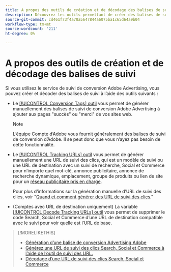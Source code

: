 ```yaml
---
title: A propos des outils de création et de décodage des balises de suivi
description: Découvrez les outils permettant de créer des balises de suivi de conversion Adobe Advertising et des balises de suivi des clics Search, Social et Commerce, ainsi que la manière de décoder les balises de suivi des clics existantes.
source-git-commit: cd461f73f4a70a5647844a6075ba1c65d64a9b04
workflow-type: tm+mt
source-wordcount: '211'
ht-degree: 0%

---
```


# A propos des outils de création et de décodage des balises de suivi

Si vous utilisez le service de suivi de conversion Adobe Advertising, vous pouvez créer et décoder des balises de suivi à l’aide des outils suivants :

* Le [[!UICONTROL Conversion Tags] outil](conversion-tag-generate.md) vous permet de générer manuellement des balises de suivi de conversion Adobe Advertising à ajouter aux pages &quot;succès&quot; ou &quot;merci&quot; de vos sites web.

   >[!NOTE]
   >
   >L’équipe Compte d’Adobe vous fournit généralement des balises de suivi de conversion d’Adobe. Il se peut donc que vous n’ayez pas besoin de cette fonctionnalité.

* Le [[!UICONTROL Tracking URLs] outil](click-tracking-url-generate.md) vous permet de générer manuellement une URL de suivi des clics, qui est un modèle de suivi ou une URL de destination avec un suivi de recherche, Social et Commerce pour n’importe quel mot-clé, annonce publicitaire, annonce de recherche dynamique, emplacement, groupe de produits ou lien de site pour un [réseau publicitaire pris en charge](/help/search-social-commerce/introduction/supported-inventory.md).

   Pour plus d’informations sur la génération manuelle d’URL de suivi des clics, voir &quot;[Quand et comment générer des URL de suivi des clics](/help/search-social-commerce/tracking/click-tracking-ways-to-generate.md).&quot;

* (Comptes avec URL de destination uniquement) La variable [[!UICONTROL Decode Tracking URLs] outil](click-tracking-url-decode.md) vous permet de supprimer le code Search, Social et Commerce d’une URL de destination compatible avec le suivi pour voir quelle est l’URL de base.

>[!MORELIKETHIS]
>
>* [Génération d’une balise de conversion Advertising Adobe](conversion-tag-generate.md)
>* [Générez une URL de suivi des clics Search, Social et Commerce à l’aide de l’outil de suivi des URL.](click-tracking-url-generate.md)
>* [Décodage d’une URL de suivi des clics Search, Social et Commerce](click-tracking-url-decode.md)

